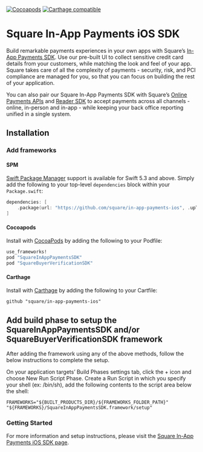 [![Cocoapods](https://img.shields.io/cocoapods/v/SquareInAppPaymentsSDK)](https://github.com/CocoaPods/CocoaPods)
[![Carthage compatible](https://img.shields.io/badge/Carthage-compatible-4BC51D.svg?style=flat)](https://github.com/Carthage/Carthage)

# Square In-App Payments iOS SDK

Build remarkable payments experiences in your own apps with Square’s [In-App Payments SDK](https://docs.connect.squareup.com/payments/in-app-payments-sdk/what-it-does). Use our pre-built UI to collect sensitive credit card details from your customers, while matching the look and feel of your app. Square takes care of all the complexity of payments - security, risk, and PCI compliance are managed for you, so that you can focus on building the rest of your application.

You can also pair our Square In-App Payments SDK with Square’s [Online Payments APIs](https://squareup.com/developers/online-payment-apis) and [Reader SDK](https://squareup.com/developers/reader-sdk) to accept payments across all channels - online, in-person and in-app - while keeping your back office reporting unified in a single system.

## Installation

### Add frameworks

#### SPM

[Swift Package Manager](https://www.swift.org/package-manager/) support is available for Swift 5.3 and above. Simply add the following to your top-level `dependencies` block within your `Package.swift`:

```swift
dependencies: [
    .package(url: "https://github.com/square/in-app-payments-ios", .upToNextMajor(from: "1.6.0")),
]
```

#### Cocoapods

Install with [CocoaPods](http://cocoapods.org/) by adding the following to your Podfile:

```ruby
use_frameworks!
pod "SquareInAppPaymentsSDK"
pod "SquareBuyerVerificationSDK"
```

#### Carthage

Install with [Carthage](https://github.com/Carthage/Carthage) by adding the following to your Cartfile:

```
github "square/in-app-payments-ios"
```

## Add build phase to setup the SquareInAppPaymentsSDK and/or SquareBuyerVerificationSDK framework ##
After adding the framework using any of the above methods, follow the below instructions to complete the setup. 

On your application targets’ Build Phases settings tab, click the + icon and choose New Run Script Phase. Create a Run Script in which you specify your shell (ex: /bin/sh), add the following contents to the script area below the shell:
```
FRAMEWORKS="${BUILT_PRODUCTS_DIR}/${FRAMEWORKS_FOLDER_PATH}"
"${FRAMEWORKS}/SquareInAppPaymentsSDK.framework/setup"
```


### Getting Started

For more information and setup instructions, please visit the [Square In-App Payments iOS SDK page](https://docs.connect.squareup.com/payments/in-app-payments-sdk/build-on-ios).
